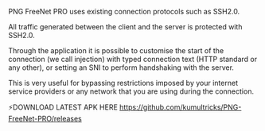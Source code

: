 

PNG FreeNet PRO uses existing connection protocols such as SSH2.0.

All traffic generated between the client and the server is protected with SSH2.0.

Through the application it is possible to customise the start of the connection (we call injection) with typed connection text (HTTP standard or any other), or setting an SNI to perform handshaking with the server.

This is very useful for bypassing restrictions imposed by your  internet service providers or any network that you are using during the connection.

⚡DOWNLOAD LATEST APK HERE
https://github.com/kumultricks/PNG-FreeNet-PRO/releases
